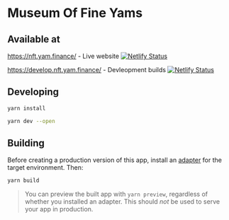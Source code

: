 # Museum Of Fine Yams

## Available at

https://nft.yam.finance/ - Live website
<a href="https://app.netlify.com/sites/determined-meninsky-9f80bf/deploys" target="_blank">![Netlify Status](https://api.netlify.com/api/v1/badges/a0f06628-f198-40ee-960e-b1cefdbf1098/deploy-status)</a>

https://develop.nft.yam.finance/ - Devleopment builds
<a href="https://app.netlify.com/sites/sharp-curie-148676/deploys" target="_blank">![Netlify Status](https://api.netlify.com/api/v1/badges/96c0149d-6ba2-4912-9e81-57ae32e238a4/deploy-status)</a>

## Developing

```bash
yarn install

yarn dev --open
```

## Building

Before creating a production version of this app, install an [adapter](https://kit.svelte.dev/docs#adapters) for the target environment. Then:

```bash
yarn build
```

> You can preview the built app with `yarn preview`, regardless of whether you installed an adapter. This should _not_ be used to serve your app in production.

